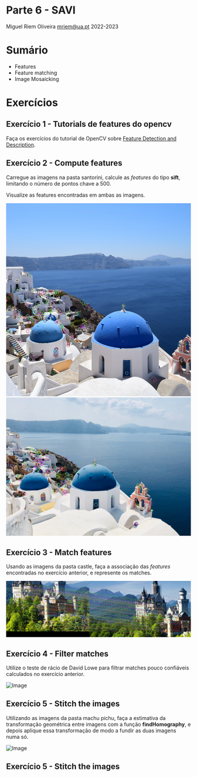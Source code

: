 Parte 6 - SAVI
==============
Miguel Riem Oliveira <mriem@ua.pt>
2022-2023

# Sumário

- Features 
- Feature matching
- Image Mosaicking

# Exercícios

## Exercício 1 - Tutorials de features do opencv

Faça os exercícios do tutorial de OpenCV sobre [Feature Detection and Description](https://docs.opencv.org/4.x/db/d27/tutorial_py_table_of_contents_feature2d.html).

## Exercício 2 - Compute features

Carregue as imagens na pasta santorini, calcule as _features_ do tipo **sift**, limitando o número de pontos chave a 500.

Visualize as features encontradas em ambas as imagens.

![Image](docs/q_features.jpg)
![Image](docs/t_features.jpg)


## Exercício 3 - Match features

Usando as imagens da pasta castle, faça a associação das _features_ encontradas no exercício anterior, e represente os matches. 

![Image](docs/castle_all_matches.png)

## Exercício 4 - Filter matches

Utilize o teste de rácio de David Lowe para filtrar matches pouco confiáveis calculados no exercício anterior.

![Image](docs/good_matches.jpg)

## Exercício 5 - Stitch the images

Utilizando as imagens da pasta machu pichu, faça a estimativa da transformação geométrica entre imagens com a função **findHomography**, e depois aplique essa transformação de modo a fundir as duas imagens numa só.

![Image](docs/stitched.jpg)

## Exercício 5 - Stitch the images
